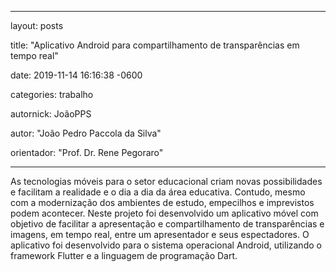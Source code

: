 ﻿---

layout: posts

title:  "Aplicativo Android para compartilhamento de transparências em tempo real"

date:   2019-11-14 16:16:38 -0600

categories: trabalho

autornick: JoãoPPS

autor: "João Pedro Paccola da Silva"

orientador: "Prof. Dr. Rene Pegoraro"

---

As tecnologias móveis para o setor educacional criam novas possibilidades e facilitam a realidade e o dia a dia da área educativa. Contudo, mesmo com a modernização dos ambientes de estudo, empecilhos e imprevistos podem acontecer. Neste projeto foi desenvolvido um aplicativo móvel com objetivo de facilitar a apresentação e compartilhamento de transparências e imagens, em tempo real, entre um apresentador e seus espectadores. O aplicativo foi desenvolvido para o sistema operacional Android, utilizando o framework Flutter e a linguagem de programação Dart.